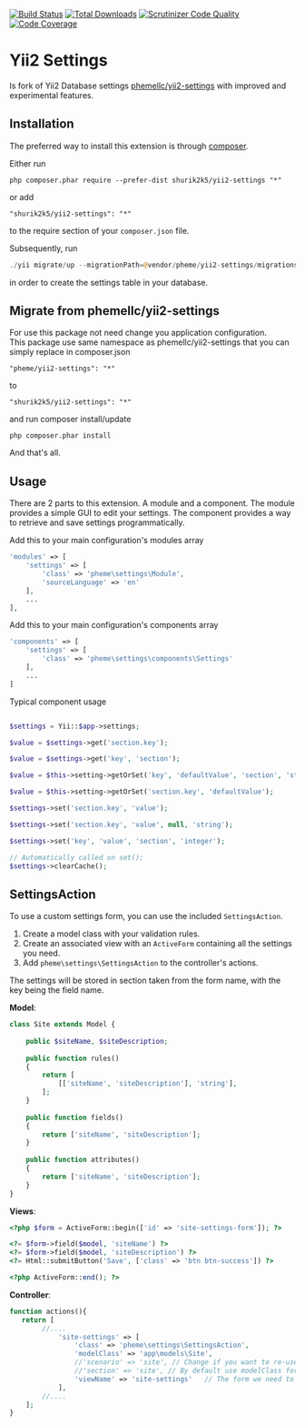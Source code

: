 [![Build Status](https://api.travis-ci.org/shurik2k5/yii2-settings.svg?branch=master)](https://travis-ci.org/shurik2k5/yii2-settings)
[![Total Downloads](https://img.shields.io/packagist/dt/shurik2k5/yii2-settings.svg)](https://packagist.org/packages/shurik2k5/yii2-settings)
[![Scrutinizer Code Quality](https://scrutinizer-ci.com/g/shurik2k5/yii2-settings/badges/quality-score.png?b=master)](https://scrutinizer-ci.com/g/shurik2k5/yii2-settings/?branch=master)
[![Code Coverage](https://scrutinizer-ci.com/g/shurik2k5/yii2-settings/badges/coverage.png?b=master)](https://scrutinizer-ci.com/g/shurik2k5/yii2-settings/?branch=master)


Yii2 Settings
=============
Is fork of Yii2 Database settings [phemellc/yii2-settings](https://github.com/phemellc/yii2-settings) with improved and experimental features. 


Installation
------------

The preferred way to install this extension is through [composer](http://getcomposer.org/download/).

Either run

```
php composer.phar require --prefer-dist shurik2k5/yii2-settings "*"
```

or add

```
"shurik2k5/yii2-settings": "*"
```

to the require section of your `composer.json` file.

Subsequently, run

```php
./yii migrate/up --migrationPath=@vendor/pheme/yii2-settings/migrations
```

in order to create the settings table in your database.

Migrate from phemellc/yii2-settings
------------
For use this package not need change you application configuration.\
This package use same namespace as phemellc/yii2-settings that you can simply replace in composer.json
```
"pheme/yii2-settings": "*"
```
to 
```
"shurik2k5/yii2-settings": "*"
```
and run composer install/update
```
php composer.phar install
```
And that's all.

Usage
-----

There are 2 parts to this extension. A module and a component.
The module provides a simple GUI to edit your settings.
The component provides a way to retrieve and save settings programmatically.

Add this to your main configuration's modules array

```php
'modules' => [
    'settings' => [
        'class' => 'pheme\settings\Module',
        'sourceLanguage' => 'en'
    ],
    ...
],
```

Add this to your main configuration's components array

```php
'components' => [
    'settings' => [
        'class' => 'pheme\settings\components\Settings'
    ],
    ...
]
```

Typical component usage

```php

$settings = Yii::$app->settings;

$value = $settings->get('section.key');

$value = $settings->get('key', 'section');

$value = $this->setting->getOrSet('key', 'defaultValue', 'section', 'string');

$value = $this->setting->getOrSet('section.key', 'defaultValue');

$settings->set('section.key', 'value');

$settings->set('section.key', 'value', null, 'string');

$settings->set('key', 'value', 'section', 'integer');

// Automatically called on set();
$settings->clearCache();

```

SettingsAction
-----

To use a custom settings form, you can use the included `SettingsAction`.

1. Create a model class with your validation rules.
2. Create an associated view with an `ActiveForm` containing all the settings you need.
3. Add `pheme\settings\SettingsAction` to the controller's actions.

The settings will be stored in section taken from the form name, with the key being the field name.

__Model__:

```php
class Site extends Model {
	
	public $siteName, $siteDescription;
	
	public function rules()
	{
		return [
			[['siteName', 'siteDescription'], 'string'],
		];
	}
	
	public function fields()
	{
        return ['siteName', 'siteDescription'];
	}
	
	public function attributes()
	{
        return ['siteName', 'siteDescription'];
	}
}
```
__Views__:
```php
<?php $form = ActiveForm::begin(['id' => 'site-settings-form']); ?>

<?= $form->field($model, 'siteName') ?>
<?= $form->field($model, 'siteDescription') ?>
<?= Html::submitButton('Save', ['class' => 'btn btn-success']) ?>

<?php ActiveForm::end(); ?>

```
__Controller__:
```php
function actions(){
   return [
   		//....
            'site-settings' => [
                'class' => 'pheme\settings\SettingsAction',
                'modelClass' => 'app\models\Site',
                //'scenario' => 'site',	// Change if you want to re-use the model for multiple setting form.
                //'section' => 'site', // By default use modelClass formname value 
                'viewName' => 'site-settings'	// The form we need to render
            ],
        //....
    ];
}
```
